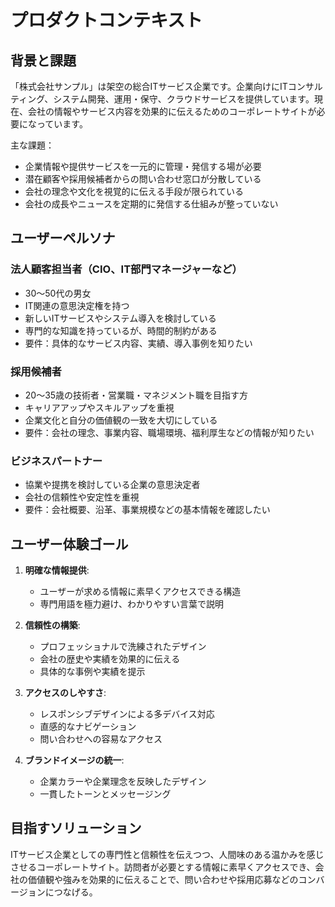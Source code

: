 # プロダクトコンテキスト

## 背景と課題
「株式会社サンプル」は架空の総合ITサービス企業です。企業向けにITコンサルティング、システム開発、運用・保守、クラウドサービスを提供しています。現在、会社の情報やサービス内容を効果的に伝えるためのコーポレートサイトが必要になっています。

主な課題：
- 企業情報や提供サービスを一元的に管理・発信する場が必要
- 潜在顧客や採用候補者からの問い合わせ窓口が分散している
- 会社の理念や文化を視覚的に伝える手段が限られている
- 会社の成長やニュースを定期的に発信する仕組みが整っていない

## ユーザーペルソナ

### 法人顧客担当者（CIO、IT部門マネージャーなど）
- 30〜50代の男女
- IT関連の意思決定権を持つ
- 新しいITサービスやシステム導入を検討している
- 専門的な知識を持っているが、時間的制約がある
- 要件：具体的なサービス内容、実績、導入事例を知りたい

### 採用候補者
- 20〜35歳の技術者・営業職・マネジメント職を目指す方
- キャリアアップやスキルアップを重視
- 企業文化と自分の価値観の一致を大切にしている
- 要件：会社の理念、事業内容、職場環境、福利厚生などの情報が知りたい

### ビジネスパートナー
- 協業や提携を検討している企業の意思決定者
- 会社の信頼性や安定性を重視
- 要件：会社概要、沿革、事業規模などの基本情報を確認したい

## ユーザー体験ゴール

1. **明確な情報提供**: 
   - ユーザーが求める情報に素早くアクセスできる構造
   - 専門用語を極力避け、わかりやすい言葉で説明

2. **信頼性の構築**:
   - プロフェッショナルで洗練されたデザイン
   - 会社の歴史や実績を効果的に伝える
   - 具体的な事例や実績を提示

3. **アクセスのしやすさ**:
   - レスポンシブデザインによる多デバイス対応
   - 直感的なナビゲーション
   - 問い合わせへの容易なアクセス

4. **ブランドイメージの統一**:
   - 企業カラーや企業理念を反映したデザイン
   - 一貫したトーンとメッセージング

## 目指すソリューション
ITサービス企業としての専門性と信頼性を伝えつつ、人間味のある温かみを感じさせるコーポレートサイト。訪問者が必要とする情報に素早くアクセスでき、会社の価値観や強みを効果的に伝えることで、問い合わせや採用応募などのコンバージョンにつなげる。 